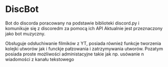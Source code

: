 # DiscBot

Bot do discorda poracowany na podstawie biblioteki discord.py i komunikuje się z discoredm za pomocą ich API
Aktualnie jest przeznaczony jako bot muzyczny.

Obsługuje odsłuchiwanie filmików z YT, posiada również funkcje tworzenia kolejki utworów jak i funckje pałzowania i zatrzymywania utworów.
Pozatym posiada proste możliwości administacyjne takie jak np. usówanie n wiadomości z kanału tekstowego
